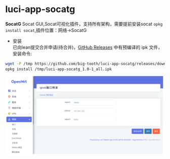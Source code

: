 # luci-app-socatg  

**SocatG**
Socat GUI,Socat可视化插件，支持所有架构，需要提前安装socat `opkg install socat`,插件位置：网络->SocatG
- 安装  
已向lean提交合并申请(待合并)，[GitHub Releases](https://github.com/big-tooth/luci-app-socatg/releases) 中有预编译的 ipk 文件，安装命令:  
```bash
wget -P /tmp https://github.com/big-tooth/luci-app-socatg/releases/download/SocatG/luci-app-socatg_1.0-1_all.ipk
opkg install /tmp/luci-app-socatg_1.0-1_all.ipk
```  
![OpenWrt 配置界面](./doc/openwrt)